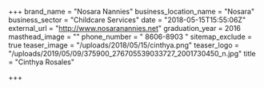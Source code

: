 +++
brand_name = "Nosara Nannies"
business_location_name = "Nosara"
business_sector = "Childcare Services"
date = "2018-05-15T15:55:06Z"
external_url = "http://www.nosaranannies.net"
graduation_year = 2016
masthead_image = ""
phone_number = " 8606-8903 "
sitemap_exclude = true
teaser_image = "/uploads/2018/05/15/cinthya.png"
teaser_logo = "/uploads/2019/05/09/375900_276705539033727_2001730450_n.jpg"
title = "Cinthya Rosales"

+++
